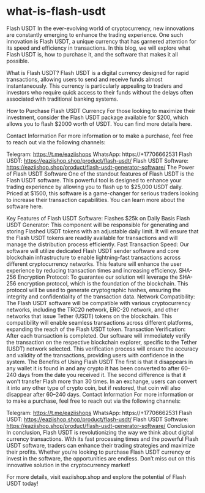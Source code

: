 # what-is-flash-usdt
Flash USDT
In the ever-evolving world of cryptocurrency, new innovations are constantly emerging to enhance the trading experience. One such innovation is Flash USDT, a unique currency that has garnered attention for its speed and efficiency in transactions. In this blog, we will explore what Flash USDT is, how to purchase it, and the software that makes it all possible.


What is Flash USDT?
Flash USDT is a digital currency designed for rapid transactions, allowing users to send and receive funds almost instantaneously. This currency is particularly appealing to traders and investors who require quick access to their funds without the delays often associated with traditional banking systems.

How to Purchase Flash USDT Currency
For those looking to maximize their investment, consider the Flash USDT package available for $200, which allows you to flash $2000 worth of USDT. You can find more details here.

Contact Information
For more information or to make a purchase, feel free to reach out via the following channels:

Telegram: https://t.me/eaziishops
WhatsApp: https://+17706662531
Flash USDT: https://eaziishop.shop/product/flash-usdt/
Flash USDT Software: https://eaziishop.shop/product/flash-usdt-generator-software/
The Power of Flash USDT Software
One of the standout features of Flash USDT is the Flash USDT software. This powerful tool is designed to enhance your trading experience by allowing you to flash up to $25,000 USDT daily. Priced at $1500, this software is a game-changer for serious traders looking to increase their transaction capabilities. You can learn more about the software here.


Key Features of Flash USDT Software:
Flashes $25k on Daily Basis
Flash USDT Generator: This component will be responsible for generating and storing Flashed USDT tokens with an adjustable daily limit. It will ensure that the Flash USDT tokens are readily available for transactions and will manage the distribution process efficiently.
Fast Transaction Speed: Our software will utilize dedicated Flash USDT sender software and core blockchain infrastructure to enable lightning-fast transactions across different cryptocurrency networks. This feature will enhance the user experience by reducing transaction times and increasing efficiency.
SHA-256 Encryption Protocol: To guarantee our solution will leverage the SHA-256 encryption protocol, which is the foundation of the blockchain. This protocol will be used to generate cryptographic hashes, ensuring the integrity and confidentiality of the transaction data.
Network Compatibility: The Flash USDT software will be compatible with various cryptocurrency networks, including the TRC20 network, ERC-20 network, and other networks that issue Tether (USDT) tokens on the blockchain. This compatibility will enable seamless transactions across different platforms, expanding the reach of the Flash USDT token.
Transaction Verification: After each transaction is completed. Our software will immediately verify the transaction on the respective blockchain explorer, specific to the Tether (USDT) network selected. This verification process will ensure the accuracy and validity of the transactions, providing users with confidence in the system.
The Benefits of Using Flash USDT
The first is that it disappears in any wallet it is found in and any crypto it has been converted to after 60–240 days from the date you received it.
The second difference is that it won’t transfer Flash more than 30 times.
In an exchange, users can convert it into any other type of crypto coin, but if restored, that coin will also disappear after 60–240 days.
Contact Information
For more information or to make a purchase, feel free to reach out via the following channels:

Telegram: https://t.me/eaziishops
WhatsApp: https://+17706662531
Flash USDT: https://eaziishop.shop/product/flash-usdt/
Flash USDT Software: https://eaziishop.shop/product/flash-usdt-generator-software/
Conclusion
In conclusion, Flash USDT is revolutionizing the way we think about digital currency transactions. With its fast processing times and the powerful Flash USDT software, traders can enhance their trading strategies and maximize their profits. Whether you’re looking to purchase Flash USDT currency or invest in the software, the opportunities are endless. Don’t miss out on this innovative solution in the cryptocurrency market!

For more details, visit eaziishop.shop and explore the potential of Flash USDT today!
